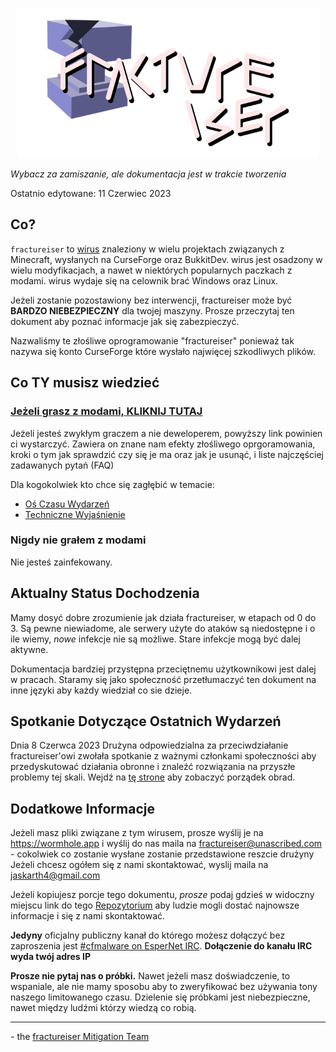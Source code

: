 <p align="center">
	<img src="../../docs/media/logo.svg" alt="fractureiser logo" height="240">
</p>

*Wybacz za zamiszanie, ale dokumentacja jest w trakcie tworzenia*

Ostatnio edytowane: 11 Czerwiec 2023

## Co?
`fractureiser` to [wirus](https://pl.wikipedia.org/wiki/Wirus_komputerowy) znaleziony w wielu projektach związanych z Minecraft, wysłanych na CurseForge oraz BukkitDev. wirus jest osadzony w wielu modyfikacjach, a nawet w niektórych popularnych paczkach z modami. wirus wydaje się na celownik brać Windows oraz Linux.

Jeżeli zostanie pozostawiony bez interwencji, fractureiser może być **BARDZO NIEBEZPIECZNY** dla twojej maszyny. Prosze przeczytaj ten dokument aby poznać informacje jak się zabezpieczyć.

Nazwaliśmy te złośliwe oprogramowanie "fractureiser" ponieważ tak nazywa się konto CurseForge które wysłało najwięcej szkodliwych plików.

## Co TY musisz wiedzieć

### [Jeżeli grasz z modami, KLIKNIJ TUTAJ](lang/pl/docs/users.md)

Jeżeli jesteś zwykłym graczem a nie deweloperem, powyższy link powinien ci wystarczyć. Zawiera on znane nam efekty złośliwego oprgoramowania, kroki o tym jak sprawdzić czy się je ma oraz jak je usunąć, i liste najczęściej zadawanych pytań (FAQ)

Dla kogokolwiek kto chce się zagłębić w temacie:
* [Oś Czasu Wydarzeń](lang/pl/docs/timeline.md)
* [Techniczne Wyjaśnienie](lang/pl/docs/tech.md) 

### Nigdy nie grałem z modami
Nie jesteś zainfekowany.

## Aktualny Status Dochodzenia
Mamy dosyć dobre zrozumienie jak działa fractureiser, w etapach od 0 do 3. Są pewne niewiadome, ale serwery użyte do ataków są niedostępne i o ile wiemy, *nowe* infekcje nie są możliwe. Stare infekcje mogą być dalej aktywne.

Dokumentacja bardziej przystępna przeciętnemu użytkownikowi jest dalej w pracach. Staramy się jako społeczność przetłumaczyć ten dokument na inne języki aby każdy wiedział co sie dzieje.

## Spotkanie Dotyczące Ostatnich Wydarzeń
Dnia 8 Czerwca 2023 Drużyna odpowiedzialna za przeciwdziałanie fractureiser'owi zwołała spotkanie z ważnymi członkami społeczności aby przedyskutować działania obronne i znaleźć rozwiązania na przyszłe problemy tej skali. Wejdź na [tę strone](docs/2023-06-08-meeting.md) aby zobaczyć porządek obrad.

## Dodatkowe Informacje
Jeżeli masz pliki związane z tym wirusem, prosze wyślij je na https://wormhole.app i wyślij do nas maila na fractureiser@unascribed.com - cokolwiek co zostanie wysłane zostanie przedstawione reszcie drużyny Jeżeli chcesz ogółem się z nami skontaktować, wyslij maila na jaskarth4@gmail.com

Jeżeli kopiujesz porcje tego dokumentu, *prosze* podaj gdzieś w widoczny miejscu link do tego [Repozytorium](https://github.com/fractureiser-investigation/fractureiser) aby ludzie mogli dostać najnowsze informacje i się z nami skontaktować.

**Jedyny** oficjalny publiczny kanał do którego możesz dołączyć bez zaproszenia jest [#cfmalware on EsperNet IRC](https://webchat.esper.net/?channels=cfmalware). **Dołączenie do kanału IRC wyda twój adres IP**

**Prosze nie pytaj nas o próbki.** Nawet jeżeli masz doświadczenie, to wspaniale, ale nie mamy sposobu aby to zweryfikować bez używania tony naszego limitowanego czasu. Dzielenie się próbkami jest niebezpieczne, nawet między ludźmi którzy wiedzą co robią.

---

\- the [fractureiser Mitigation Team](docs/credits.md)
